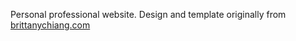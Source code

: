 Personal professional website. 
Design and template originally from [brittanychiang.com](https://brittanychiang.com)
